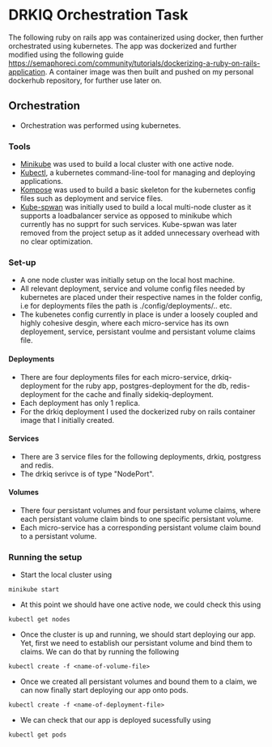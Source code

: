 # DRKIQ Orchestration Task

The following ruby on rails app was containerized using docker, then further orchestrated using kubernetes.
The app was dockerized and further modified using the following guide https://semaphoreci.com/community/tutorials/dockerizing-a-ruby-on-rails-application. 
A container image was then built and pushed on my personal dockerhub repository, for further use later on.

## Orchestration
- Orchestration was performed using kubernetes.
### Tools
- [Minikube](https://github.com/kubernetes/minikube) was used to build a local cluster with one active node.
- [Kubectl](https://kubernetes.io/docs/reference/kubectl/overview), a kubernetes command-line-tool for managing and deploying applications.
- [Kompose](https://github.com/kubernetes/kompose) was used to build a basic skeleton for the kubernetes config files such as deployment and service files.
- [Kube-spwan](https://github.com/kinvolk/kube-spawn) was initially used to build a local multi-node cluster as it supports a loadbalancer service as opposed to minikube which currently has no supprt for such services. Kube-spwan was later removed from the project setup as it added unnecessary overhead with no clear optimization.

### Set-up
- A one node cluster was initially setup on the local host machine.
- All relevant deployment, service and volume config files needed by kubernetes are placed under their respective names in the folder config, i.e for deployments files the path is ./config/deployments/.. etc.
- The kubenetes config currently in place is under a loosely coupled and highly cohesive desgin, where each micro-service has its own deployement, service, persistant voulme and persistant volume claims file.

#### Deployments 
- There are four deployments files for each micro-service, drkiq-deployment for the ruby app, postgres-deployment for the db,   redis-deployment for the cache and finally sidekiq-deployment.
- Each deployment has only 1 replica.
- For the drkiq deployment I used the dockerized ruby on rails container image that I initially created.

#### Services
- There are 3 service files for the following deployments, drkiq, postgress and redis. 
- The drkiq serivce is of type "NodePort".

#### Volumes
- There four persistant volumes and four persistant volume claims, where each persistant volume claim binds to one specific persistant volume.
- Each micro-service has a corresponding persistant volume claim bound to a persistant volume.

### Running the setup
- Start the local cluster using
```
minikube start
```
- At this point we should have one active node, we could check this using
```
kubectl get nodes
```
- Once the cluster is up and running, we should start deploying our app. Yet, first we need to establish our persistant volume and bind them to claims. We can do that by running the following
```
kubectl create -f <name-of-volume-file>
```
- Once we created all persistant volumes and bound them to a claim, we can now finally start deploying our app onto pods.
```
kubectl create -f <name-of-deployment-file>
```
- We can check that our app is deployed sucessfully using
```
kubectl get pods
```
